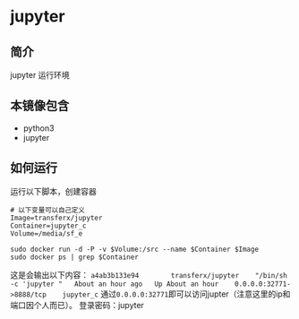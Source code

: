 # jupyter
## 简介
jupyter 运行环境
## 本镜像包含
* python3
* jupyter

## 如何运行
运行以下脚本，创建容器
```
# 以下变量可以自己定义
Image=transferx/jupyter
Container=jupyter_c
Volume=/media/sf_e

sudo docker run -d -P -v $Volume:/src --name $Container $Image
sudo docker ps | grep $Container
```
这是会输出以下内容：
`a4ab3b133e94        transferx/jupyter    "/bin/sh -c 'jupyter "   About an hour ago   Up About an hour    0.0.0.0:32771->8888/tcp    jupyter_c`
通过`0.0.0.0:32771`即可以访问jupter（注意这里的ip和端口因个人而已）。
登录密码：jupyter
